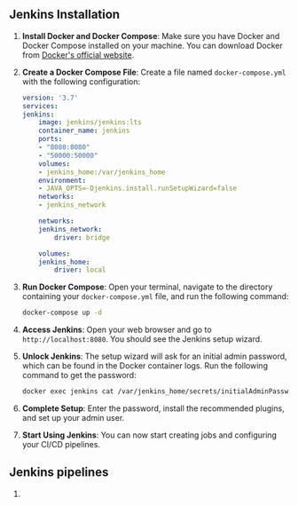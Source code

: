 ## **Jenkins Installation**

1. **Install Docker and Docker Compose**: Make sure you have Docker and Docker Compose installed on your machine. You can download Docker from [Docker's official website](https://www.docker.com/products/docker-desktop).

2. **Create a Docker Compose File**: Create a file named `docker-compose.yml` with the following configuration:

    ```yaml
    version: '3.7'
    services:
    jenkins:
        image: jenkins/jenkins:lts
        container_name: jenkins
        ports:
        - "8080:8080"
        - "50000:50000"
        volumes:
        - jenkins_home:/var/jenkins_home
        environment:
        - JAVA_OPTS=-Djenkins.install.runSetupWizard=false
        networks:
        - jenkins_network

        networks:
        jenkins_network:
            driver: bridge

        volumes:
        jenkins_home:
            driver: local
    ```

3. **Run Docker Compose**: Open your terminal, navigate to the directory containing your `docker-compose.yml` file, and run the following command:

    ```sh
    docker-compose up -d
    ```

4. **Access Jenkins**: Open your web browser and go to `http://localhost:8080`. You should see the Jenkins setup wizard.

5. **Unlock Jenkins**: The setup wizard will ask for an initial admin password, which can be found in the Docker container logs. Run the following command to get the password:

    ```sh
    docker exec jenkins cat /var/jenkins_home/secrets/initialAdminPassword
    ```

6. **Complete Setup**: Enter the password, install the recommended plugins, and set up your admin user.

7. **Start Using Jenkins**: You can now start creating jobs and configuring your CI/CD pipelines.

## **Jenkins pipelines**

1. 
